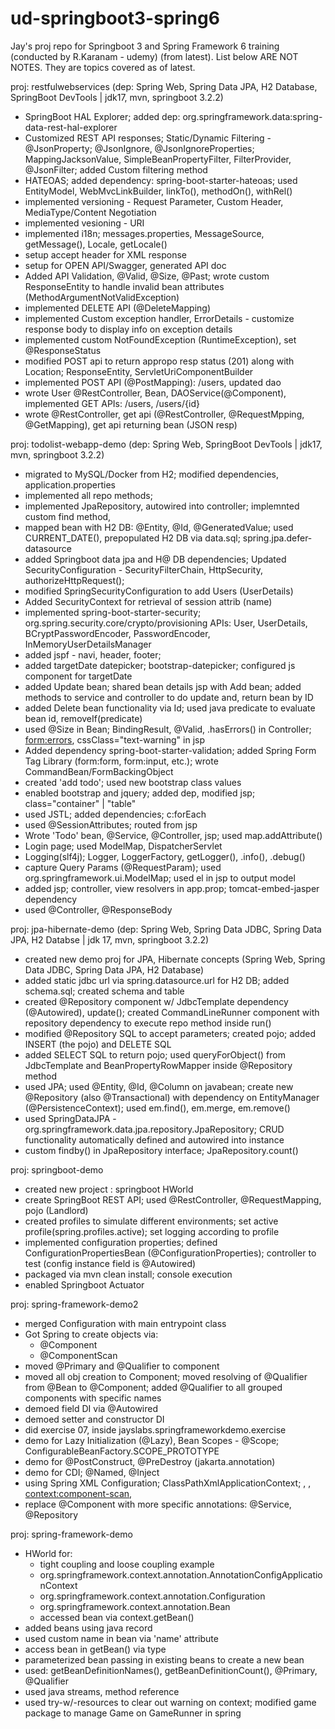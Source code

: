 # ud-springboot3-spring6
Jay's proj repo for Springboot 3 and Spring Framework 6 training (conducted by R.Karanam - udemy) (from latest). List below ARE NOT NOTES. They are topics covered as of latest. 

proj: restfulwebservices (dep: Spring Web, Spring Data JPA, H2 Database, SpringBoot DevTools | jdk17, mvn, springboot 3.2.2)
- SpringBoot HAL Explorer; added dep: org.springframework.data:spring-data-rest-hal-explorer
- Customized REST API responses; Static/Dynamic Filtering - @JsonProperty; @JsonIgnore, @JsonIgnoreProperties; MappingJacksonValue, SimpleBeanPropertyFilter, FilterProvider, @JsonFilter; added Custom filtering method
- HATEOAS; added dependency: spring-boot-starter-hateoas; used EntityModel, WebMvcLinkBuilder, linkTo(), methodOn(), withRel()
- implemented versioning - Request Parameter, Custom Header, MediaType/Content Negotiation
- implemented vesioning - URI
- implemented i18n; messages.properties, MessageSource, getMessage(), Locale, getLocale()
- setup accept header for XML response
- setup for OPEN API/Swagger, generated API doc
- Added API Validation, @Valid, @Size, @Past; wrote custom ResponseEntity to handle invalid bean attributes (MethodArgumentNotValidException)
- implemented DELETE API (@DeleteMapping)
- implemented Custom exception handler, ErrorDetails - customize response body to display info on exception details
- implemented custom NotFoundException (RuntimeException), set @ResponseStatus
- modified POST api to return appropo resp status (201) along with Location; ResponseEntity, ServletUriComponentBuilder
- implemented POST API (@PostMapping): /users, updated dao
- wrote User @RestController, Bean, DAOService(@Component), implemented GET APIs: /users, /users/{id}
- wrote @RestController, get api (@RestController, @RequestMpping, @GetMapping), get api returning bean (JSON resp)

proj: todolist-webapp-demo (dep: Spring Web, SpringBoot DevTools | jdk17, mvn, springboot 3.2.2)
- migrated to MySQL/Docker from H2; modified dependencies, application.properties
- implemented all repo methods;
- implemented JpaRepository, autowired into controller; implemnted custom find method,
- mapped bean with H2 DB: @Entity, @Id, @GeneratedValue; used CURRENT_DATE(), prepopulated H2 DB via data.sql; spring.jpa.defer-datasource
- added Springboot data jpa and H@ DB dependencies; Updated SecurityConfiguration - SecurityFilterChain, HttpSecurity, authorizeHttpRequest();
- modified SpringSecurityConfiguration to add Users (UserDetails)
- Added SecurityContext for retrieval of session attrib (name)
- implemented spring-boot-starter-security; org.spring.security.core/crypto/provisioning APIs: User, UserDetails, BCryptPasswordEncoder, PasswordEncoder, InMemoryUserDetailsManager
- added jspf - navi, header, footer;
- added targetDate datepicker; bootstrap-datepicker; configured js component for targetDate
- added Update bean; shared bean details jsp with Add bean; added methods to service and controller to do update and, return bean by ID
- added Delete bean functionality via Id; used java predicate to evaluate bean id, removeIf(predicate)
- used @Size in Bean; BindingResult, @Valid, .hasErrors() in Controller; <form:errors>, cssClass="text-warning" in jsp 
- Added dependency spring-boot-starter-validation; added Spring Form Tag Library (form:form, form:input, etc.); wrote CommandBean/FormBackingObject
- created 'add todo'; used new bootstrap class values
- enabled bootstrap and jquery; added dep, modified jsp; class="container" | "table"
- used JSTL; added dependencies; c:forEach
- used @SessionAttributes; routed from jsp
- Wrote 'Todo' bean, @Service, @Controller, jsp; used map.addAttribute()
- Login page; used ModelMap, DispatcherServlet
- Logging(slf4j); Logger, LoggerFactory, getLogger(), .info(), .debug()
- capture Query Params (@RequestParam); used org.springframework.ui.ModelMap; used el in jsp to output model
- added jsp; controller, view resolvers in app.prop; tomcat-embed-jasper dependency
- used @Controller, @ResponseBody

proj: jpa-hibernate-demo (dep: Spring Web, Spring Data JDBC, Spring Data JPA, H2 Databse | jdk 17, mvn, springboot 3.2.2)
- created new demo proj for JPA, Hibernate concepts (Spring Web, Spring Data JDBC, Spring Data JPA, H2 Database)
- added static jdbc url via spring.datasource.url for H2 DB; added schema.sql; created schema and table
- created @Repository component w/ JdbcTemplate dependency (@Autowired), update(); created CommandLineRunner component with repository dependency to execute repo method inside run()
- modified @Repository SQL to accept parameters; created pojo; added INSERT (the pojo) and DELETE SQL
- added SELECT SQL to return pojo; used queryForObject() from JdbcTemplate and BeanPropertyRowMapper inside @Repository method
- used JPA; used @Entity, @Id, @Column on javabean; create new @Repository (also @Transactional) with dependency on EntityManager (@PersistenceContext); used em.find(), em.merge, em.remove()
- used SpringDataJPA - org.springframework.data.jpa.repository.JpaRepository; CRUD functionality automatically defined and autowired into instance
- custom findby() in JpaRepository interface; JpaRepository.count() 

proj: springboot-demo 
- created new project : springboot HWorld
- create SpringBoot REST API; used @RestController, @RequestMapping, pojo (Landlord)
- created profiles to simulate different environments; set active profile(spring.profiles.active); set logging according to profile
- implemented configuration properties; defined ConfigurationPropertiesBean (@ConfigurationProperties); controller to test (config instance field is @Autowired)
- packaged via mvn clean install; console execution
- enabled Springboot Actuator

proj: spring-framework-demo2
- merged Configuration with main entrypoint class
- Got Spring to create objects via:
  - @Component
  - @ComponentScan
- moved @Primary and @Qualifier to component
- moved all obj creation to Component; moved resolving of @Qualifier from @Bean to @Component; added @Qualifier to all grouped components with specific names
- demoed field DI via @Autowired
- demoed setter and constructor DI
- did exercise 07, inside jayslabs.springframeworkdemo.exercise
- demo for Lazy Initialization (@Lazy), Bean Scopes - @Scope; ConfigurableBeanFactory.SCOPE_PROTOTYPE
- demo for @PostConstruct, @PreDestroy (jakarta.annotation)
- demo for CDI; @Named, @Inject
- using Spring XML Configuration; ClassPathXmlApplicationContext; <beans>, <bean>, <context:component-scan>, <constructor-arg>
- replace @Component with more specific annotations: @Service, @Repository

proj: spring-framework-demo
- HWorld for:
  - tight coupling and loose coupling example
  - org.springframework.context.annotation.AnnotationConfigApplicationContext
  - org.springframework.context.annotation.Configuration
  - org.springframework.context.annotation.Bean
  - accessed bean via context.getBean()
- added beans using java record
- used custom name in bean via 'name' attribute
- access bean in getBean() via type
- parameterized bean passing in existing beans to create a new bean
- used: getBeanDefinitionNames(), getBeanDefinitionCount(), @Primary, @Qualifier
- used java streams, method reference
- used try-w/-resources to clear out warning on context; modified game package to manage Game on GameRunner in spring





